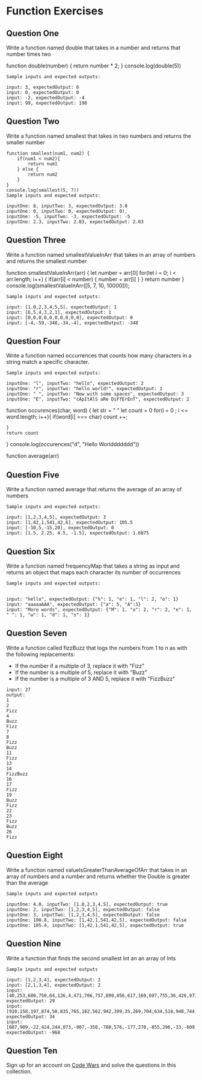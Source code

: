 # Function Exercises

## Question One

Write a function named double that takes in a number and returns that number times two


function double(number) {
    return number * 2;
}
console.log(double(5))

```
Sample inputs and expected outputs:

input: 3, expectedOutput: 6
input: 0, expectedOutput: 0
input: -2, expectedOutput: -4
input: 99, expectedOutput: 198
```

## Question Two

Write a function named smallest that takes in two numbers and returns the smaller number

```
function smallest(num1, num2) {
    if(num1 < num2){
        return num1
    } else {
        return num2
    }
}
console.log(smallest(5, 7))
Sample inputs and expected outputs:

inputOne: 8, inputTwo: 3, expectedOutput: 3.0
inputOne: 0, inputTwo: 0, expectedOutput: 0),
inputOne: -5, inputTwo: -3, expectedOutput: -5
inputOne: 2.3, inputTwo: 2.03, expectedOutput: 2.03
```

## Question Three

Write a function named smallestValueInArr that takes in an array of numbers and returns the smallest number

function smallestValueInArr(arr) {
    let number = arr[0]
    for(let i = 0; i < arr.length; i++) {
        if(arr[i] < number) {
            number = arr[i]
        }
    } return number
 }
console.log(smallestValueInArr([5, 7, 10, 10000]));
```
Sample inputs and expected outputs:

input: [1.0,2,3,4,5,5], expectedOutput: 1
input: [6,5,4,3,2,1], expectedOutput: 1
input: [0,0,0,0,0,0,0,0,0,0], expectedOutput: 0
input: [-4,-59,-348,-34,-4], expectedOutput: -348
```

## Question Four

Write a function named occurrences that counts how many characters in a string match a specific character.

```
Sample inputs and expected outputs:

inputOne: "l", inputTwo: "hello", expectedOutput: 2
inputOne: "r", inputTwo: "hello world!", expectedOutput: 1
inputOne: " ", inputTwo: "Now with some spaces", expectedOutput: 3
inputOne: "E", inputTwo: "cApItAlS aRe DiFfErEnT", expectedOutput: 2
```

function occurences(char, word) {
    let str = " "
    let count = 0
    for(i = 0 ; i <= word.length; i++){
        if(word[i] === char)
        count ++;   
        
    } 
    return count
} 
console.log(occurences("d", "Hello Worlddddddd"))

function average(arr)

## Question Five

Write a function named average that returns the average of an array of numbers

```
Sample inputs and expected outputs:

input: [1,2,3,4,5], expectedOutput: 3
input: [1,42,1,541,42,6], expectedOutput: 105.5
input: [-10,5,-15,20], expectedOutput: 0
input: [1.5, 2.25, 4.5, -1.5], expectedOutput: 1.6875
```


## Question Six

Write a function named frequencyMap that takes a string as input and returns an object that maps each character its number of occurrences

```
Sample inputs and expected outputs:


input: "hello", expectedOutput: {"h": 1, "e": 1, "l": 2, "o": 1}
input: "aaaaaAAA", expectedOutput: {"a": 5, "A":3}
input: "More words", expectedOutput: {"M": 1, "o": 2, "r": 2, "e": 1, " ": 1, "w": 1, "d": 1, "s": 1}
```

## Question Seven

Write a function called fizzBuzz that logs the numbers from 1 to n as with the following replacements:

- If the number if a multiple of 3, replace it with "Fizz"
- If the number is a multiple of 5, replace it with "Buzz"
- If the number is a multiple of 3 AND 5, replace it with "FizzBuzz"

```
input: 27
output:
1
2
Fizz
4
Buzz
Fizz
7
8
Fizz
Buzz
11
Fizz
13
14
FizzBuzz
16
17
Fizz
19
Buzz
Fizz
22
23
Fizz
Buzz
26
Fizz
```

## Question Eight

Write a function named valueIsGreaterThanAverageOfArr that takes in an array of numbers and a number and returns whether the Double is greater than the average

```
Sample inputs and expected outputs

inputOne: 4.0, inputTwo: [1.0,2,3,4,5], expectedOutput: true
inputOne: 2, inputTwo: [1,2,3,4,5], expectedOutput: false
inputOne: 3, inputTwo: [1,2,3,4,5], expectedOutput: false
inputOne: 100.8, inputTwo: [1,42,1,541,42,5], expectedOutput: false
inputOne: 105.4, inputTwo: [1,42,1,541,42,5], expectedOutput: true
```

## Question Nine

Write a function that finds the second smallest Int an an array of Ints

```
Sample inputs and expected outputs

input: [1,2,3,4], expectedOutput: 2
input: [2,1,3,4], expectedOutput: 2
input: [40,253,680,750,64,126,4,471,706,757,899,856,617,169,697,755,36,426,973,107,299,360,201,313,801,61,241,911,992,354,108,341,170,949,333,937,933,512,568,379,995,29,637,417,793,763,47,387,166,135,259,400,406,141,271,194,263,171,992,508,953,176,990,544,491,488,691,406,911,751,519,732,907,403,328,110,348,669,112,719,852,671,447,619,928,847,630,711,371,143,277,405,210,266,241,379,265,213,331,780], expectedOutput: 29
input: [910,158,197,874,58,835,765,182,562,942,399,35,269,704,634,518,948,744,786,181,801,952,175,97,222,705,121,928,126,35,346,174,214,906,906,886,245,34,239,376,34,902,355,528,844,265,796,27,721,905,877,567,911,223,472,132,426,359,617,402,89,144,976,774,961,386,380,75,504,854,862,101,271,914,673,288,844,633,40,477,346,479,727,62,604,523,852,789,234,374,156,855,819,422,741,543,994,587,37,100], expectedOutput: 34
input: [807,909,-22,424,244,873,-907,-350,-780,576,-177,278,-855,296,-33,-609,-664,-126,-469,-57,-376,-424,-477,-795,-481,-806,545,727,-879,210,-114,-783,-156,45,781,369,35,900,904,-2,168,489,-329,608,-287,40,442,362,-560,236,-583,698,544,-154,478,535,-397,363,470,-49,49,631,-62,-293,-419,-528,753,-809,-48,-888,606,-889,-908,672,-783,-921,-198,-428,701,-30,106,500,-106,199,-793,392,873,330,366,45,840,649,-135,-850,174,-338,901,-753,402,-62,554,-579,863,955,-999,-13,851,760,-523,-968,225,-173,-605,-759,306,657,844,168,-270,883,963,-835,624,570,705,333,-293,283,382,926,839,264,602,-940,160,-369,-770,-792,722,321,88,-176,-911,203,486,-175,-529,187,-668,518,-282,162,-165,-34,544,538,-828,-562,-154,591,345,-241,962,801,-632,-921,-710,588,-642,113,128,-242,56,716,-709,232,-870,241,-612,-583,-199,762,-601,-410,-896,-493,664,531,-613,-285,-951,-589,243,819,-195,911,-701,-368,-85,-316], expectedOutput: -968
```

## Question Ten

Sign up for an account on [Code Wars](https://www.codewars.com/collections/javascript-basics-2) and solve the questions in this collection.
